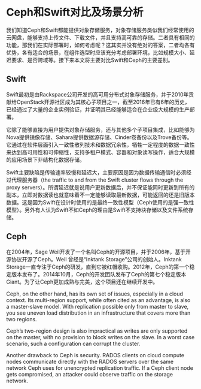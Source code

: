 # Ceph和Swift对比及场景分析

我们知道Ceph和Swift都能提供对象存储服务，对象存储服务类似我们经常使用的云网盘，能够支持上传文件、下载文件，并且支持高可靠的存储。二者具有相同的功能，那我们在实际部署时，如何考虑呢？这其实并没有绝对的答案，二者均各有优势，各有适合的场景，在组件选型时应该充分考虑部署环境，比如规模大小、延迟要求、是否跨域等。接下来本文将主要对比Swift和Ceph的主要差别。

## Swift

Swift最初是由Rackspace公司开发的高可用分布式对象存储服务，并于2010年贡献给OpenStack开源社区成为其核心子项目之一，截至2016年已有6年的历史，已经通过了大量的企业实例验证，并证明其已经能够适合在企业级大规模的生产部署。

它除了能够直接为用户提供对象存储服务，还与其他多个子项目集成，比如能够为Nova提供镜像存储、Sahara提供数据源存储、Cinder卷备份以及Trove备份等。它通过在软件层面引入一致性散列技术和数据冗余性，牺牲一定程度的数据一致性来达到高可用性和可伸缩性，支持多租户模式、容器和对象读写操作，适合大规模的应用场景下非结构化数据存储。

Swift主要缺陷是传输速率较慢和延迟大，主要原因是因为数据传输通信时必须经过代理服务器（the traffic to and from the Swift cluster flows through the proxy servers）。所谓延迟就是说用户更新数据后，并不保证能同时更新到所有的副本，立即对数据读也就意味着不一定能够读取最新数据，可能返回的还是旧版本数据。这是因为Swift在设计时使用的是最终一致性模型（Ceph使用的是强一致性模型）。另外有人认为Swift不如Ceph的理由是Swift不支持块存储以及文件系统存储。

## Ceph

在2004年，Sage Weil开发了一个名叫Ceph的开源项目，并于2006年，基于开源协议开源了Ceph。Weil 曾经是“Inktank Storage”公司的创始人。Inktank Storage一直专注于Ceph的研发，直到它被红帽收购。2012年，Ceph的第一个稳定版本发布了。2014年10月，Ceph的开发团队发布了Ceph的第七个稳定版本Giant。为了让Ceph更加成熟与完美，这个项目还在继续开发中。

Ceph, on the other hand, has its own set of issues, especially in a cloud context. Its multi-region support, while often cited as an advantage, is also a master-slave model. With replication possible only from master to slave, you see uneven load distribution in an infrastructure that covers more than two regions.

Ceph’s two-region design is also impractical as writes are only supported on the master, with no provision to block writes on the slave. In a worst case scenario, such a configuration can corrupt the cluster.

Another drawback to Ceph is security. RADOS clients on cloud compute nodes communicate directly with the RADOS servers over the same network Ceph uses for unencrypted replication traffic. If a Ceph client node gets compromised, an attacker could observe traffic on the storage network.